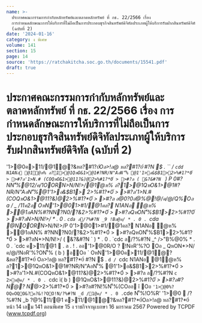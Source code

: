 ```yaml
---
name: >-
  ประกาศคณะกรรมการกำกับหลักทรัพย์และตลาดหลักทรัพย์ ที่ กธ. 22/2566 เรื่อง
  การกำหนดลักษณะการให้บริการที่ไม่ถือเป็นการประกอบธุรกิจสินทรัพย์ดิจิทัลประเภทผู้ให้บริการรับฝากสินทรัพย์ดิจิทัล
  (ฉบับที่ 2)
date: '2024-01-16'
category: ง พิเศษ
volume: 141
section: 15
page: 14
source: 'https://ratchakitcha.soc.go.th/documents/15541.pdf'
draft: true
---
```


# ประกาศคณะกรรมการกำกับหลักทรัพย์และตลาดหลักทรัพย์ ที่ กธ. 22/2566 เรื่อง การกำหนดลักษณะการให้บริการที่ไม่ถือเป็นการประกอบธุรกิจสินทรัพย์ดิจิทัลประเภทผู้ให้บริการรับฝากสินทรัพย์ดิจิทัล (ฉบับที่ 2)

'1>@0ค>11/@1ํ@?&หล?#1?*0์Oล>!ล@ หล?#1?*0์ #?N $ . `` / `cdd N1ANอ @1ํ@ห% ล?1>@1QหO&1>@1#?NR/N"AอN'็% @1'1>อ&$B1>2>%#1?*0์ > >#?ล'1>N.# (COQหO&1>@11?&)@2>%#1?*0์ > >#?ล ( &?&#?N ` ) P 0#?NN'็%@12/ค/1OORN*>N/N!>/@1ํ@ห% ล?1>@1QหO&1>@1#?NR/N"AอN'็%@1'1>อ&$B1> 2>%#1?*0์ > >#?ล'1>N.#(COQหO&1>@11?&)@2>%#1?*0์ > >#?ล อ@0?0อํ@%@!@/ค/@/Q%Oอ a / _ /11ค2อ OหN'1>@01>#1/@1คล? N1ANอ ํ@ห% >@1อAN%#?NN?N0/?&2>%#1?*0์ > >#?ลQหON'็%$B1>2>%#1?*0์ > >#?ลN*>N/N!>/ * . 0 . `cda ล/?%#?N _9 !Bล@ค/ * . 0 . `cda @NOORN*>N/N!>/P 0'1>@01>#1/@1คล? N1ANอ ํ@ห% >@1อAN% #?NN?N0/?&2>%#1?*0์ > >#?ลQหON'็%$B1>2>%#1?*0์ > >#?ลN*>N/N!>/ ( &?&#?N ` ) * . 0 . `cdc ล/?%#?N _^ />"B%@0% * . 0 . `cdc ค>11/@1  . ล . ! . ออ'1>@0R/O ? !NอR'%?O Oอ _ QหON*>N/ค/@/!NอR'%?ON'็% ( b ) อOอ ` OหN'1>@0ค>11/@1ํ@?&หล?#1?*0์ Oล>!ล@ หล?#1?*0์ #?N $ . `d / `cdc N1ANอ @1ํ@ห% ล?1>@1QหO&1>@1#?NR/N"AอN'็% @1'1>อ&$B1>2>%#1?*0์ > >#?ล'1>N.#(COQหO&1>@11?&)@2>%#1?*0์ > >#?ล ล/?%#?N `c 2>ห@ค/ * . 0 . `cdc ì( b ) @1QหO&1>@11?&)@2>%#1?*0์ > >#?ล#?Nํ@? N*@>2>%#1?*0์ > >#?ล#?N!%N'็%(COออ î Oอ ` '1>@0%?OQหOQO&?ค?&!?OO!N/?%#?N _d /1@ค/ * . 0 . `cde N'็%!O%R' '1>@0  /?%#?N _b $?%/@ค/ * . 0 . `cdd *>>! อ?ค1@#>!0์ '1>$@%11/@1 ค>11/@1ํ@?&หล?#1?*0์Oล>!ล@ หล?#1?*0์ หน้า 14 เลม 141 ตอนพิเศษ 15 ง ราชกิจจานุเบกษา 16 มกราคม 2567 Powered by TCPDF (www.tcpdf.org)
